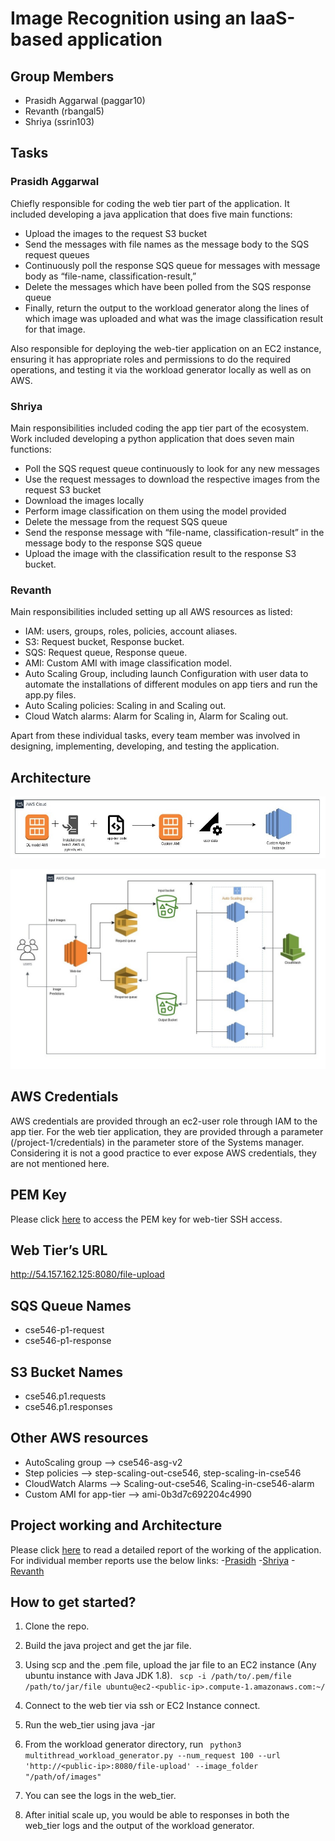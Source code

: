 # Image Recognition using an IaaS-based application

## Group Members
- Prasidh Aggarwal (paggar10)
- Revanth (rbangal5)
- Shriya (ssrin103)

## Tasks
### Prasidh Aggarwal
Chiefly responsible for coding the web tier part of the application. It included developing a java application that does five main functions:
- Upload the images to the request S3 bucket
- Send the messages with file names as the message body to the SQS request queues
- Continuously poll the response SQS queue for messages with message body as “file-name, classification-result,”
- Delete the messages which have been polled from the SQS response queue
- Finally, return the output to the workload generator along the lines of which image was uploaded and what was the image classification result for that image.

Also responsible for deploying the web-tier application on an EC2 instance, ensuring it has appropriate roles and permissions to do the required operations, and testing it via the workload generator locally as well as on AWS.


### Shriya
Main responsibilities included coding the app tier part of the ecosystem. Work included developing a python application that does seven main functions:
- Poll the SQS request queue continuously to look for any new messages
- Use the request messages to download the respective images from the request S3 bucket
- Download the images locally
- Perform image classification on them using the model provided
- Delete the message from the request SQS queue
- Send the response message with “file-name, classification-result” in the message body to the response SQS queue
- Upload the image with the classification result to the response S3 bucket.

### Revanth
Main responsibilities included setting up all AWS resources as listed:
- IAM: users, groups, roles, policies, account aliases.
- S3: Request bucket, Response bucket.
- SQS: Request queue, Response queue.
- AMI: Custom AMI with image classification model.
- Auto Scaling Group, including launch Configuration with user data to automate the installations of different modules on app tiers and run the app.py files.
- Auto Scaling policies: Scaling in and Scaling out.
- Cloud Watch alarms: Alarm for Scaling in, Alarm for Scaling out.

Apart from these individual tasks, every team member was involved in designing, implementing, developing, and testing the application.

## Architecture
![Custom AMI](./extras/images/custom_ami.jpg "Custom AMI for ASG")


![Application Architecture](./extras/images/application_arch.jpg "Complete application architecture")

## AWS Credentials
AWS credentials are provided through an ec2-user role through IAM to the app tier. For the web tier application, they are provided through a parameter (/project-1/credentials) in the parameter store of the Systems manager.
Considering it is not a good practice to ever expose AWS credentials, they are not mentioned here.

## PEM Key 
Please click [here](https://github.com/prasidh-agg/Image-Recognition-IaaS/tree/main/extras/configs/web-tier.pem) to access the PEM key for web-tier SSH access.

## Web Tier’s URL
http://54.157.162.125:8080/file-upload

## SQS Queue Names
- cse546-p1-request 
- cse546-p1-response

## S3 Bucket Names
- cse546.p1.requests
- cse546.p1.responses

## Other AWS resources
- AutoScaling group --> cse546-asg-v2
- Step policies  --> step-scaling-out-cse546, step-scaling-in-cse546
- CloudWatch Alarms --> Scaling-out-cse546, Scaling-in-cse546-alarm
- Custom AMI for app-tier --> ami-0b3d7c692204c4990

## Project working and Architecture
Please click [here](https://github.com/prasidh-agg/Image-Recognition-IaaS/tree/main/reports/ServerlessPresso_Group_Report.pdf) to read a detailed report of the working of the application.
For individual member reports use the below links:
-[Prasidh](https://github.com/prasidh-agg/Image-Recognition-IaaS/tree/main/reports/Prasidh_Aggarwal_Individual_Report.pdf)
-[Shriya](https://github.com/prasidh-agg/Image-Recognition-IaaS/tree/main/reports/Shriya_Srinivasan_Individual_Report.pdf)
-[Revanth](https://github.com/prasidh-agg/Image-Recognition-IaaS/tree/main/reports/Revanth_Suresha_Individual_Report.pdf)

## How to get started?
1. Clone the repo.
2. Build the java project and get the jar file.
3. Using scp and the .pem file, upload the jar file to an EC2 instance (Any ubuntu instance with Java JDK 1.8).
 ``` scp -i /path/to/.pem/file /path/to/jar/file ubuntu@ec2-<public-ip>.compute-1.amazonaws.com:~/```
 
4. Connect to the web tier via ssh or EC2 Instance connect.
5. Run the web_tier using java -jar <name-of-jar-file>
6. From the workload generator directory, run ``` python3 multithread_workload_generator.py --num_request 100 --url 'http://<public-ip>:8080/file-upload' --image_folder "/path/of/images"```
7. You can see the logs in the web_tier.
8. After initial scale up, you would be able to responses in both the web_tier logs and the output of the workload generator.
